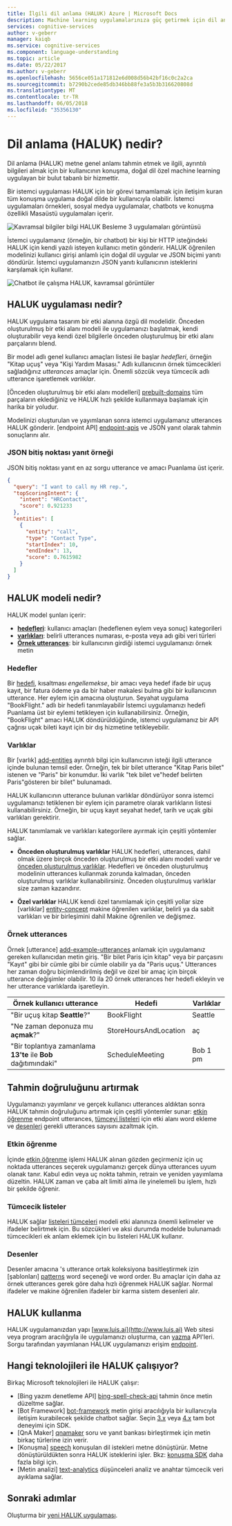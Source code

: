 ```yaml
---
title: İlgili dil anlama (HALUK) Azure | Microsoft Docs
description: Machine learning uygulamalarınıza güç getirmek için dil anlama (HALUK) kullanmayı öğrenin.
services: cognitive-services
author: v-geberr
manager: kaiqb
ms.service: cognitive-services
ms.component: language-understanding
ms.topic: article
ms.date: 05/22/2017
ms.author: v-geberr
ms.openlocfilehash: 5656ce051a171812e6d008d56b42bf16c0c2a2ca
ms.sourcegitcommit: b7290b2cede85db346bb88fe3a5b3b316620808d
ms.translationtype: MT
ms.contentlocale: tr-TR
ms.lasthandoff: 06/05/2018
ms.locfileid: "35356130"
---
```

# <a name="what-is-language-understanding-luis"></a>Dil anlama (HALUK) nedir?
Dil anlama (HALUK) metne genel anlamı tahmin etmek ve ilgili, ayrıntılı bilgileri almak için bir kullanıcının konuşma, doğal dil özel machine learning uygulayan bir bulut tabanlı bir hizmettir. 

Bir istemci uygulaması HALUK için bir görevi tamamlamak için iletişim kuran tüm konuşma uygulama doğal dilde bir kullanıcıyla olabilir. İstemci uygulamaları örnekleri, sosyal medya uygulamalar, chatbots ve konuşma özellikli Masaüstü uygulamaları içerir.  

![Kavramsal bilgiler bilgi HALUK Besleme 3 uygulamaları görüntüsü](./media/luis-overview/luis-entry-point.png)

İstemci uygulamanız (örneğin, bir chatbot) bir kişi bir HTTP isteğindeki HALUK için kendi yazılı isteyen kullanıcı metin gönderir. HALUK öğrenilen modelinizi kullanıcı girişi anlamlı için doğal dil uygular ve JSON biçimi yanıtı döndürür. İstemci uygulamanızın JSON yanıtı kullanıcının isteklerini karşılamak için kullanır. 

![Chatbot ile çalışma HALUK, kavramsal görüntüler](./media/luis-overview/luis-overview-process-2.png)

## <a name="what-is-a-luis-app"></a>HALUK uygulaması nedir?
HALUK uygulama tasarım bir etki alanına özgü dil modelidir. Önceden oluşturulmuş bir etki alanı modeli ile uygulamanızı başlatmak, kendi oluşturabilir veya kendi özel bilgilerle önceden oluşturulmuş bir etki alanı parçalarını blend.

Bir model adlı genel kullanıcı amaçları listesi ile başlar _hedefleri_, örneğin "Kitap uçuş" veya "Kişi Yardım Masası." Adlı kullanıcının örnek tümcecikleri sağladığınız _utterances_ amaçlar için. Önemli sözcük veya tümcecik adlı utterance işaretlemek _varlıklar_.

[Önceden oluşturulmuş bir etki alanı modelleri] [ prebuilt-domains] tüm parçaların eklediğiniz ve HALUK hızlı şekilde kullanmaya başlamak için harika bir yoludur.

<a name="Accessing-LUIS"></a>

Modelinizi oluşturulan ve yayımlanan sonra istemci uygulamanız utterances HALUK gönderir. [endpoint API] [ endpoint-apis] ve JSON yanıt olarak tahmin sonuçlarını alır.

### <a name="example-of-json-endpoint-response"></a>JSON bitiş noktası yanıt örneği

JSON bitiş noktası yanıt en az sorgu utterance ve amacı Puanlama üst içerir. 

```JSON
{
  "query": "I want to call my HR rep.",
  "topScoringIntent": {
    "intent": "HRContact",
    "score": 0.921233
  },
  "entities": [
    {
      "entity": "call",
      "type": "Contact Type",
      "startIndex": 10,
      "endIndex": 13,
      "score": 0.7615982
    }
  ]
}
```

<a name="Key-LUIS-concepts"></a>

## <a name="what-is-a-luis-model"></a>HALUK modeli nedir?
HALUK model şunları içerir:

* **[hedefleri](#intents)**: kullanıcı amaçları (hedeflenen eylem veya sonuç) kategorileri
* **[varlıkları](#entities)**: belirli utterances numarası, e-posta veya adı gibi veri türleri
* **[Örnek utterances](#example-utterances)**: bir kullanıcının girdiği istemci uygulamanızı örnek metin

### <a name="intents"></a>Hedefler 
Bir [hedefi][add-intents], kısaltması _engellemekse_, bir amacı veya hedef ifade bir uçuş kayıt, bir fatura ödeme ya da bir haber makalesi bulma gibi bir kullanıcının utterance. Her eylem için amacına oluşturun. Seyahat uygulama "BookFlight." adlı bir hedefi tanımlayabilir İstemci uygulamanızı hedefi Puanlama üst bir eylemi tetikleyen için kullanabilirsiniz. Örneğin, "BookFlight" amacı HALUK döndürüldüğünde, istemci uygulamanız bir API çağrısı uçak bileti kayıt için bir dış hizmetine tetikleyebilir.

### <a name="entities"></a>Varlıklar
Bir [varlık] [ add-entities] ayrıntılı bilgi için kullanıcının isteği ilgili utterance içinde bulunan temsil eder. Örneğin, tek bir bilet utterance "Kitap Paris bilet" istenen ve "Paris" bir konumdur. İki varlık "tek bilet ve"hedef belirten Paris"gösteren bir bilet" bulunamadı. 

HALUK kullanıcının utterance bulunan varlıklar döndürüyor sonra istemci uygulamanızı tetiklenen bir eylem için parametre olarak varlıkların listesi kullanabilirsiniz. Örneğin, bir uçuş kayıt seyahat hedef, tarih ve uçak gibi varlıkları gerektirir.

HALUK tanımlamak ve varlıkları kategorilere ayırmak için çeşitli yöntemler sağlar.

* **Önceden oluşturulmuş varlıklar** HALUK hedefleri, utterances, dahil olmak üzere birçok önceden oluşturulmuş bir etki alanı modeli vardır ve [önceden oluşturulmuş varlıklar][prebuilt-entities]. Hedefleri ve önceden oluşturulmuş modelinin utterances kullanmak zorunda kalmadan, önceden oluşturulmuş varlıklar kullanabilirsiniz. Önceden oluşturulmuş varlıklar size zaman kazandırır.

* **Özel varlıklar** HALUK kendi özel tanımlamak için çeşitli yollar size [varlıklar] [ entity-concept] makine öğrenilen varlıklar, belirli ya da sabit varlıkları ve bir birleşimini dahil Makine öğrenilen ve değişmez.

### <a name="example-utterances"></a>Örnek utterances
Örnek [utterance] [ add-example-utterances] anlamak için uygulamanız gereken kullanıcıdan metin giriş. "Bir bilet Paris için kitap" veya bir parçasını "Kayıt" gibi bir cümle gibi bir cümle olabilir ya da "Paris uçuş." Utterances her zaman doğru biçimlendirilmiş değil ve özel bir amaç için birçok utterance değişimler olabilir. 10 ila 20 örnek utterances her hedefi ekleyin ve her utterance varlıklarda işaretleyin.

|Örnek kullanıcı utterance|Hedefi|Varlıklar|
|-----------|-----------|-----------|
|"Bir uçuş kitap __Seattle__?"|BookFlight|Seattle|
|"Ne zaman deponuza mu __açmak__?"|StoreHoursAndLocation|aç|
|"Bir toplantıya zamanlama __13'te__ ile __Bob__ dağıtımındaki"|ScheduleMeeting|Bob 1 pm|

## <a name="improve-prediction-accuracy"></a>Tahmin doğruluğunu artırmak
Uygulamanızı yayımlanır ve gerçek kullanıcı utterances aldıktan sonra HALUK tahmin doğruluğunu artırmak için çeşitli yöntemler sunar: [etkin öğrenme](#active-learning) endpoint utterances, [tümceyi listeleri](#phrase-lists) için etki alanı word ekleme ve [desenleri](#patterns) gerekli utterances sayısını azaltmak için.

### <a name="active-learning"></a>Etkin öğrenme
İçinde [etkin öğrenme](label-suggested-utterances.md) işlemi HALUK alınan gözden geçirmeniz için uç noktada utterances seçerek uygulamanızı gerçek dünya utterances uyum olanak tanır. Kabul edin veya uç nokta tahmin, retrain ve yeniden yayımlama düzeltin. HALUK zaman ve çaba alt limiti alma ile yinelemeli bu işlem, hızlı bir şekilde öğrenir. 

### <a name="phrase-lists"></a>Tümcecik listeler 
HALUK sağlar [listeleri tümceleri](luis-concept-feature.md) modeli etki alanınıza önemli kelimeler ve ifadeler belirtmek için. Bu sözcükleri ve aksi durumda modelde bulunamadı tümcecikleri ek anlam eklemek için bu listeleri HALUK kullanır.

### <a name="patterns"></a>Desenler 
Desenler amacına 's utterance ortak koleksiyona basitleştirmek izin [şablonları] [ patterns] word seçeneği ve word order. Bu amaçlar için daha az örnek utterances gerek göre daha hızlı öğrenmek HALUK sağlar. Normal ifadeler ve makine öğrenilen ifadeler bir karma sistem desenleri alır. 

## <a name="using-luis"></a>HALUK kullanma
HALUK uygulamanızdan yapı [www.luis.ai](http://www.luis.ai) Web sitesi veya program aracılığıyla ile uygulamanızı oluşturma, can [yazma](https://aka.ms/luis-authoring-apis) API'leri. Sorgu tarafından yayımlanan HALUK uygulamanızı erişim [endpoint](https://aka.ms/luis-endpoint-apis). 

## <a name="what-technologies-work-with-luis"></a>Hangi teknolojileri ile HALUK çalışıyor?
Birkaç Microsoft teknolojileri ile HALUK çalışır:

* [Bing yazım denetleme API] [ bing-spell-check-api] tahmin önce metin düzeltme sağlar. 
* [Bot Framework] [ bot-framework] metin girişi aracılığıyla bir kullanıcıyla iletişim kurabilecek şekilde chatbot sağlar. Seçin [3.x](https://github.com/Microsoft/BotBuilder) veya [4.x](https://github.com/Microsoft/botbuilder-dotnet) tam bot deneyimi için SDK.
* [QnA Maker] [ qnamaker] soru ve yanıt bankası birleştirmek için metin birkaç türlerine izin verir.
* [Konuşma] [ speech] konuşulan dil istekleri metne dönüştürür. Metne dönüştürüldükten sonra HALUK isteklerini işler. Bkz: [konuşma SDK](https://aka.ms/csspeech) daha fazla bilgi için.
* [Metin analizi] [ text-analytics] düşünceleri analiz ve anahtar tümcecik veri ayıklama sağlar.

## <a name="next-steps"></a>Sonraki adımlar
Oluşturma bir [yeni HALUK uygulaması](LUIS-get-started-create-app.md).

<!-- Reference-style links -->
[create-app]:luis-get-started-create-app.md
[azure-portal]:https://docs.microsoft.com/azure/cognitive-services/cognitive-services-apis-create-account
[publish-app]:PublishApp.md#test-your-published-endpoint-in-a-browser
[luis-concept-entity-types]:luis-concept-entity-types.md
[add-example-utterances]: luis-how-to-add-example-utterances.md
[prebuilt-entities]: pre-builtentities.md
[prebuilt-domains]: luis-how-to-use-prebuilt-domains.md
[label-suggested-utterances]: label-suggested-utterances.md
[intro-video]:https://aka.ms/LUIS-Intro-Video
[bot-framework]:https://docs.microsoft.com/bot-framework/
[speech]:../Speech/index.md
[flow]:https://docs.microsoft.com/connectors/luis/
[entity-concept]:luis-concept-entity-types.md
[add-intents]:luis-how-to-add-intents.md
[add-entities]:luis-how-to-add-entities.md
[authoring-apis]:https://aka.ms/luis-authoring-api
[endpoint-apis]:https://aka.ms/luis-endpoint-apis
[LUIS]:luis-reference-regions.md
[text-analytics]:https://azure.microsoft.com/services/cognitive-services/text-analytics/
[patterns]:luis-concept-patterns.md
[bing-spell-check-api]:https://azure.microsoft.com/services/cognitive-services/spell-check/
[qnamaker]:https://qnamaker.ai/